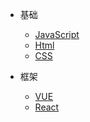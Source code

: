 * 基础
    * [JavaScript](javascript.md)
    * [Html](html.md)
    * [CSS](css.md)

* 框架
    * [VUE](vue.md)
    * [React](react.md)